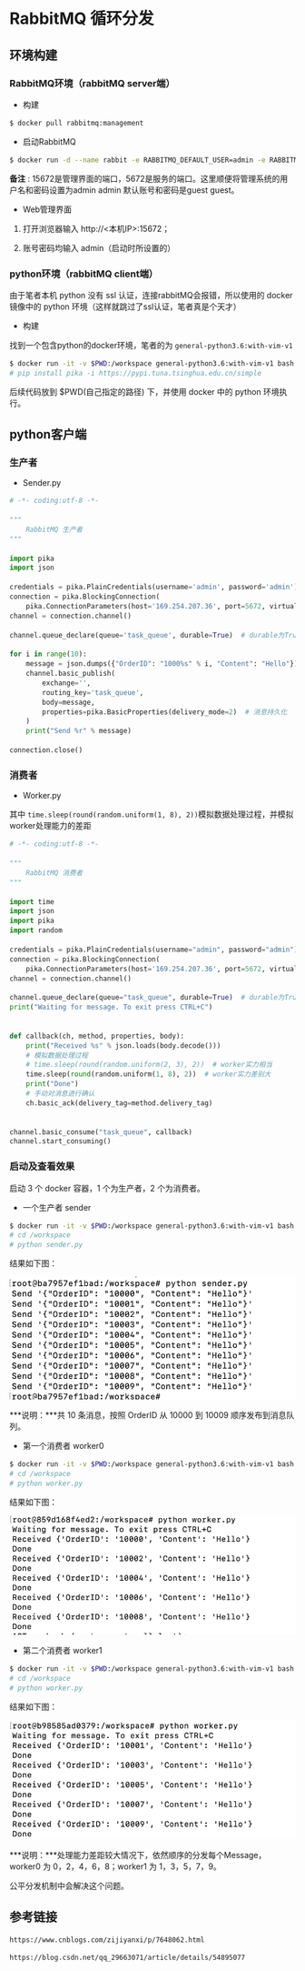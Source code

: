 # RabbitMQ 循环分发

## 环境构建

### RabbitMQ环境（rabbitMQ server端）

- 构建

```bash
$ docker pull rabbitmq:management
```

- 启动RabbitMQ

```bash
$ docker run -d --name rabbit -e RABBITMQ_DEFAULT_USER=admin -e RABBITMQ_DEFAULT_PASS=admin -p 15672:15672 -p 5672:5672 rabbitmq:management
```

**备注** : 15672是管理界面的端口，5672是服务的端口。这里顺便将管理系统的用户名和密码设置为admin admin 默认账号和密码是guest guest。

- Web管理界面

1. 打开浏览器输入 http://<本机IP>:15672；

2. 账号密码均输入 admin（启动时所设置的）

### python环境（rabbitMQ client端）

由于笔者本机 python 没有 ssl 认证，连接rabbitMQ会报错，所以使用的 docker 镜像中的 python 环境（这样就跳过了ssl认证，笔者真是个天才）

- 构建

找到一个包含python的docker环境，笔者的为 `general-python3.6:with-vim-v1`

```bash
$ docker run -it -v $PWD:/workspace general-python3.6:with-vim-v1 bash
# pip install pika -i https://pypi.tuna.tsinghua.edu.cn/simple
```

后续代码放到 $PWD(自己指定的路径) 下，并使用 docker 中的 python 环境执行。

## python客户端

### 生产者

- Sender.py

```python
# -*- coding:utf-8 -*-

"""
    RabbitMQ 生产者
"""

import pika
import json

credentials = pika.PlainCredentials(username='admin', password='admin')
connection = pika.BlockingConnection(
    pika.ConnectionParameters(host='169.254.207.36', port=5672, virtual_host='/', credentials=credentials))
channel = connection.channel()

channel.queue_declare(queue='task_queue', durable=True)  # durable为True，消息队列持久化

for i in range(10):
    message = json.dumps({"OrderID": "1000%s" % i, "Content": "Hello"})
    channel.basic_publish(
        exchange='',
        routing_key='task_queue',
        body=message,
        properties=pika.BasicProperties(delivery_mode=2)  # 消息持久化
    )
    print("Send %r" % message)

connection.close()

```

### 消费者

- Worker.py

其中 `time.sleep(round(random.uniform(1, 8), 2))`模拟数据处理过程，并模拟worker处理能力的差距

```python
# -*- coding:utf-8 -*-

"""
    RabbitMQ 消费者
"""

import time
import json
import pika
import random

credentials = pika.PlainCredentials(username="admin", password="admin")
connection = pika.BlockingConnection(
    pika.ConnectionParameters(host='169.254.207.36', port=5672, virtual_host='/', credentials=credentials))
channel = connection.channel()

channel.queue_declare(queue="task_queue", durable=True)  # durable为True，消息队列持久化
print("Waiting for message. To exit press CTRL+C")


def callback(ch, method, properties, body):
    print("Received %s" % json.loads(body.decode()))
    # 模拟数据处理过程
    # time.sleep(round(random.uniform(2, 3), 2))  # worker实力相当
    time.sleep(round(random.uniform(1, 8), 2))  # worker实力差别大
    print("Done")
    # 手动对消息进行确认
    ch.basic_ack(delivery_tag=method.delivery_tag)

    
channel.basic_consume("task_queue", callback)
channel.start_consuming()

```

### 启动及查看效果

启动 3 个 docker 容器，1 个为生产者，2 个为消费者。

- 一个生产者 sender

```bash
$ docker run -it -v $PWD:/workspace general-python3.6:with-vim-v1 bash
# cd /workspace
# python sender.py
```

结果如下图：

![sender](../images/分发sender.png)

***说明：***共 10 条消息，按照 OrderID 从 10000 到 10009 顺序发布到消息队列。

- 第一个消费者 worker0

```bash
$ docker run -it -v $PWD:/workspace general-python3.6:with-vim-v1 bash
# cd /workspace
# python worker.py
```

结果如下图：

![worker0](../images/循环分发worker0.png)

- 第二个消费者 worker1

```bash
$ docker run -it -v $PWD:/workspace general-python3.6:with-vim-v1 bash
# cd /workspace
# python worker.py
```

结果如下图：

![](../images/循环分发worker1.png)

***说明：***处理能力差距较大情况下，依然顺序的分发每个Message，worker0 为 0，2，4，6，8；worker1 为 1，3，5，7，9。

公平分发机制中会解决这个问题。

## 参考链接

`https://www.cnblogs.com/zijiyanxi/p/7648062.html`

`https://blog.csdn.net/qq_29663071/article/details/54895077`


